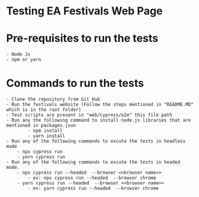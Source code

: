 
# Testing EA Festivals Web Page

# Pre-requisites to run the tests
    - Node Js
    - npm or yarn

# Commands to run the tests

    - Clone the repository from Git Hub
    - Run the festivals website (Follow the steps mentioned in "README.MD" which is in the root folder)
    - Test scripts are present in "web/cypress/e2e" this file path
    - Run any the following command to install node.js libraries that are mentioned in packages.json
            - npm install
            - yarn install
    - Run any of the following commands to excute the tests in headless mode
        - npx cypress run
        - yarn cypress run
    - Run any of the following commands to excute the tests in headed mode. 
        - npx cypress run --headed  --browser <<browser name>>
            - ex: npx cypress run --headed  --browser chrome
        - yarn cypress run --headed  --browser <<browser name>>
            - ex: yarn cypress run --headed  --browser chrome
